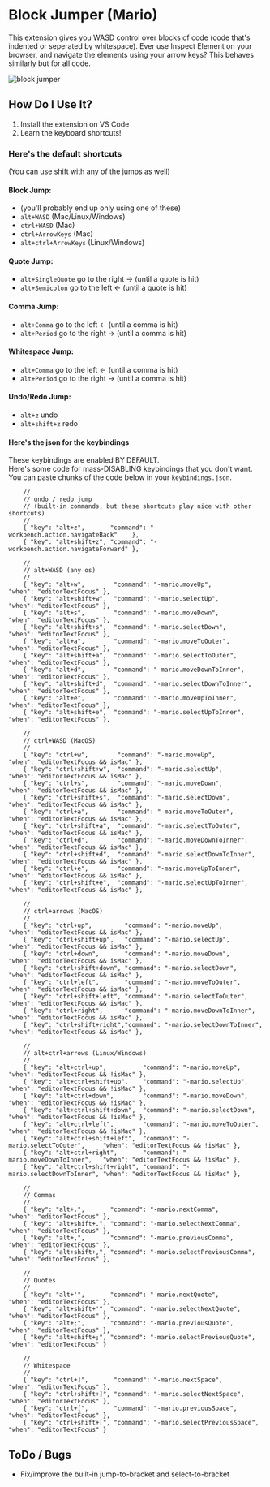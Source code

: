 # Block Jumper (Mario)

This extension gives you WASD control over blocks of code (code that's indented or seperated by whitespace).
Ever use Inspect Element on your browser, and navigate the elements using your arrow keys? This behaves similarly but for all code.

![block jumper](https://user-images.githubusercontent.com/17692058/108124841-449fc680-706d-11eb-9507-c9bc9bb4b211.gif)


## How Do I Use It?
1. Install the extension on VS Code
2. Learn the keyboard shortcuts!

### Here's the default shortcuts

(You can use shift with any of the jumps as well)

#### Block Jump:
- (you'll probably end up only using one of these)
- `alt+WASD` (Mac/Linux/Windows)
- `ctrl+WASD` (Mac)
- `ctrl+ArrowKeys` (Mac)
- `alt+ctrl+ArrowKeys` (Linux/Windows)

#### Quote Jump:
- `alt+SingleQuote` go to the right -> (until a quote is hit)
- `alt+Semicolon` go to the left <- (until a quote is hit)

#### Comma Jump:
- `alt+Comma` go to the left <- (until a comma is hit)
- `alt+Period` go to the right -> (until a comma is hit)

#### Whitespace Jump:
- `alt+Comma` go to the left <- (until a comma is hit)
- `alt+Period` go to the right -> (until a comma is hit)

#### Undo/Redo Jump:
- `alt+z` undo
- `alt+shift+z` redo

#### Here's the json for the keybindings

These keybindings are enabled BY DEFAULT.<br>
Here's some code for mass-DISABLING keybindings that you don't want.<br>
You can paste chunks of the code below in your `keybindings.json`.

```jsonc
    // 
    // undo / redo jump
    // (built-in commands, but these shortcuts play nice with other shortcuts)
    // 
    { "key": "alt+z",       "command": "-workbench.action.navigateBack"    },
    { "key": "alt+shift+z", "command": "-workbench.action.navigateForward" },
    
    //
    // alt+WASD (any os)
    //
    { "key": "alt+w",        "command": "-mario.moveUp",            "when": "editorTextFocus" },
    { "key": "alt+shift+w",  "command": "-mario.selectUp",          "when": "editorTextFocus" },
    { "key": "alt+s",        "command": "-mario.moveDown",          "when": "editorTextFocus" },
    { "key": "alt+shift+s",  "command": "-mario.selectDown",        "when": "editorTextFocus" },
    { "key": "alt+a",        "command": "-mario.moveToOuter",       "when": "editorTextFocus" },
    { "key": "alt+shift+a",  "command": "-mario.selectToOuter",     "when": "editorTextFocus" },
    { "key": "alt+d",        "command": "-mario.moveDownToInner",   "when": "editorTextFocus" },
    { "key": "alt+shift+d",  "command": "-mario.selectDownToInner", "when": "editorTextFocus" },
    { "key": "alt+e",        "command": "-mario.moveUpToInner",     "when": "editorTextFocus" },
    { "key": "alt+shift+e",  "command": "-mario.selectUpToInner",   "when": "editorTextFocus" },
    
    //
    // ctrl+WASD (MacOS)
    //
    { "key": "ctrl+w",        "command": "-mario.moveUp",            "when": "editorTextFocus && isMac" },
    { "key": "ctrl+shift+w",  "command": "-mario.selectUp",          "when": "editorTextFocus && isMac" },
    { "key": "ctrl+s",        "command": "-mario.moveDown",          "when": "editorTextFocus && isMac" },
    { "key": "ctrl+shift+s",  "command": "-mario.selectDown",        "when": "editorTextFocus && isMac" },
    { "key": "ctrl+a",        "command": "-mario.moveToOuter",       "when": "editorTextFocus && isMac" },
    { "key": "ctrl+shift+a",  "command": "-mario.selectToOuter",     "when": "editorTextFocus && isMac" },
    { "key": "ctrl+d",        "command": "-mario.moveDownToInner",   "when": "editorTextFocus && isMac" },
    { "key": "ctrl+shift+d",  "command": "-mario.selectDownToInner", "when": "editorTextFocus && isMac" },
    { "key": "ctrl+e",        "command": "-mario.moveUpToInner",     "when": "editorTextFocus && isMac" },
    { "key": "ctrl+shift+e",  "command": "-mario.selectUpToInner",   "when": "editorTextFocus && isMac" },
    
    //
    // ctrl+arrows (MacOS)
    //
    { "key": "ctrl+up",         "command": "-mario.moveUp",            "when": "editorTextFocus && isMac" },
    { "key": "ctrl+shift+up",   "command": "-mario.selectUp",          "when": "editorTextFocus && isMac" },
    { "key": "ctrl+down",       "command": "-mario.moveDown",          "when": "editorTextFocus && isMac" },
    { "key": "ctrl+shift+down", "command": "-mario.selectDown",        "when": "editorTextFocus && isMac" },
    { "key": "ctrl+left",       "command": "-mario.moveToOuter",       "when": "editorTextFocus && isMac" },
    { "key": "ctrl+shift+left", "command": "-mario.selectToOuter",     "when": "editorTextFocus && isMac" },
    { "key": "ctrl+right",      "command": "-mario.moveDownToInner",   "when": "editorTextFocus && isMac" },
    { "key": "ctrl+shift+right","command": "-mario.selectDownToInner", "when": "editorTextFocus && isMac" },
    
    //
    // alt+ctrl+arrows (Linux/Windows)
    //
    { "key": "alt+ctrl+up",          "command": "-mario.moveUp",            "when": "editorTextFocus && !isMac" },
    { "key": "alt+ctrl+shift+up",    "command": "-mario.selectUp",          "when": "editorTextFocus && !isMac" },
    { "key": "alt+ctrl+down",        "command": "-mario.moveDown",          "when": "editorTextFocus && !isMac" },
    { "key": "alt+ctrl+shift+down",  "command": "-mario.selectDown",        "when": "editorTextFocus && !isMac" },
    { "key": "alt+ctrl+left",        "command": "-mario.moveToOuter",       "when": "editorTextFocus && !isMac" },
    { "key": "alt+ctrl+shift+left",  "command": "-mario.selectToOuter",     "when": "editorTextFocus && !isMac" },
    { "key": "alt+ctrl+right",       "command": "-mario.moveDownToInner",   "when": "editorTextFocus && !isMac" },
    { "key": "alt+ctrl+shift+right", "command": "-mario.selectDownToInner", "when": "editorTextFocus && !isMac" },
    
    //
    // Commas
    //
    { "key": "alt+.",       "command": "-mario.nextComma",           "when": "editorTextFocus" },
    { "key": "alt+shift+.", "command": "-mario.selectNextComma",     "when": "editorTextFocus" },
    { "key": "alt+,",       "command": "-mario.previousComma",       "when": "editorTextFocus" },
    { "key": "alt+shift+,", "command": "-mario.selectPreviousComma", "when": "editorTextFocus" },
    
    //
    // Quotes
    //
    { "key": "alt+'",       "command": "-mario.nextQuote",           "when": "editorTextFocus" },
    { "key": "alt+shift+'", "command": "-mario.selectNextQuote",     "when": "editorTextFocus" },
    { "key": "alt+;",       "command": "-mario.previousQuote",       "when": "editorTextFocus" },
    { "key": "alt+shift+;", "command": "-mario.selectPreviousQuote", "when": "editorTextFocus" }
    
    //
    // Whitespace
    //
    { "key": "ctrl+]",       "command": "-mario.nextSpace",           "when": "editorTextFocus" },
    { "key": "ctrl+shift+]", "command": "-mario.selectNextSpace",     "when": "editorTextFocus" },
    { "key": "ctrl+[",       "command": "-mario.previousSpace",       "when": "editorTextFocus" },
    { "key": "ctrl+shift+[", "command": "-mario.selectPreviousSpace", "when": "editorTextFocus" }
```

## ToDo / Bugs

- Fix/improve the built-in jump-to-bracket and select-to-bracket
